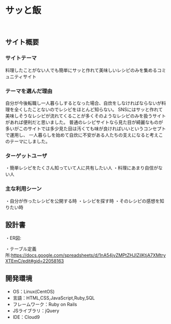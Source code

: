 # サッと飯
​
## サイト概要
### サイトテーマ
料理したことがない人でも簡単にサッと作れて美味しいレシピのみを集めるコミュニティサイト
​
### テーマを選んだ理由
自分が今後転職し一人暮らしするとなった場合、自炊をしなければならないが料理を全くしたことないのでレシピをほとんど知らない。
SNSにはサッと作れて美味しそうなレシピが流れてくることが多くそのようなレシピのみを扱うサイトがあれば便利だと思いました。
普通のレシピサイトなら見た目が綺麗なものが多いがこのサイトでは多少見た目は汚くても味が良ければいいというコンセプトで運用し、
一人暮らしを始めて自炊に不安がある人たちの支えになると考えこのテーマにしました。
​
### ターゲットユーザ
・簡単レシピをたくさん知っていて人に共有したい人
・料理にあまり自信がない人
​
### 主な利用シーン
・自分が作ったレシピを公開する時
・レシピを探す時
・そのレシピの感想を知りたい時
​
## 設計書
 ・ER図:
 
 ・テーブル定義所:https://docs.google.com/spreadsheets/d/1nA54jvZMPtZHJIZilKtjA7XMtryXTEmC/edit#gid=22058163
​
## 開発環境
- OS：Linux(CentOS)
- 言語：HTML,CSS,JavaScript,Ruby,SQL
- フレームワーク：Ruby on Rails
- JSライブラリ：jQuery
- IDE：Cloud9
